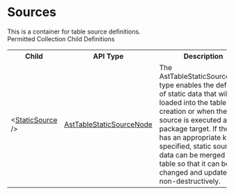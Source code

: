 # Sources

<div class="LanguageSummary"><div class ="SummaryItem">This is a container for table source definitions.</div></div><div class="SchemaBindingGroup"><div class="SchemaBindingGroupHeader">Permitted Collection Child Definitions</div><table id="SchemaBindingList" class="SchemaBindingList"><tbody><tr><th class="SchemaBindingNameColumnHeader">Child</th><th class="SchemaBindingTypeColumnHeader">API Type</th><th class="SchemaBindingSummaryColumnHeader">Description</th></tr><tr class="cd0"><td class="SchemaBindingName"><span class="punc">&lt;</span><a href=Varigence.Languages.Biml.Table.AstTableStaticSourceNode.html">StaticSource</a><span class="punc"> /&gt;</span></td><td class="SchemaBindingType"><a href="../api-reference/Varigence.Languages.Biml.Table.AstTableStaticSourceNode.html">AstTableStaticSourceNode</a></td><td class="SchemaBindingSummary">The AstTableStaticSourceNode type enables the definition of static data that will be loaded into the table on creation or when the static source is executed as a package target.  If the table has an appropriate key specified, static source data can be merged into a table so that it can be changed and updated non-destructively.</td></tr></tbody></table></div>